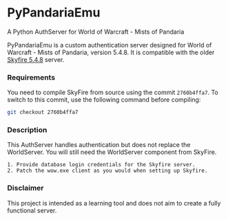 # PyPandariaEmu



A Python AuthServer for World of Warcraft - Mists of Pandaria

PyPandariaEmu is a custom authentication server designed for World of Warcraft - Mists of Pandaria, version 5.4.8. It is compatible with the older [Skyfire 5.4.8](https://codeberg.org/ProjectSkyfire/SkyFire_548) server.



### Requirements

You need to compile SkyFire from source using the commit `2760b4ffa7`. To switch to this commit, use the following command before compiling:  
```bash
git checkout 2760b4ffa7
```



### Description

This AuthServer handles authentication but does not replace the WorldServer. You will still need the WorldServer component from SkyFire.

    1. Provide database login credentials for the Skyfire server.
    2. Patch the wow.exe client as you would when setting up Skyfire.



### Disclaimer

This project is intended as a learning tool and does not aim to create a fully functional server.